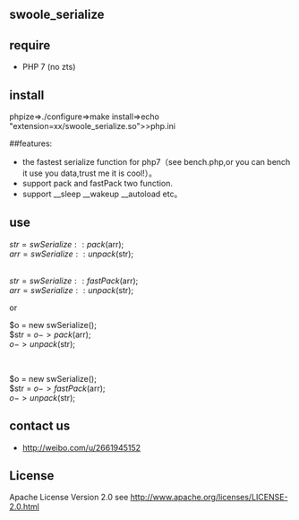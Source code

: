 ## swoole_serialize

## require

- PHP 7  (no zts)

## install

phpize=>./configure=>make install=>echo "extension=xx/swoole_serialize.so">>php.ini


##features:

- the fastest serialize function for php7（see bench.php,or you can bench it use you data,trust me it is cool!）。
- support pack and fastPack two function.
- support __sleep __wakeup __autoload etc。

## use

$str = swSerialize::pack($arr);<br/>
$arr = swSerialize::unpack($str);<br/>
<br/>

$str = swSerialize::fastPack($arr);<br/>
$arr = swSerialize::unpack($str);<br/>

or

$o = new swSerialize();<br/>
$str = $o->pack($arr);<br/>
$o->unpack($str);<br/>

<br/>

$o = new swSerialize();<br/>
$str = $o->fastPack($arr);<br/>
$o->unpack($str);<br/>


## contact us
- http://weibo.com/u/2661945152

## License

Apache License Version 2.0 see http://www.apache.org/licenses/LICENSE-2.0.html
